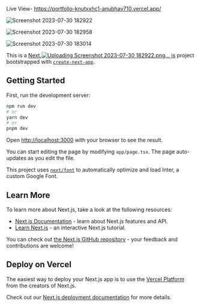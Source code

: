 
Live View- https://portfolio-knutxxhc1-anubhav710.vercel.app/

![Screenshot 2023-07-30 182922](https://github.com/Anubhav710/next_portfolio/assets/100343499/6d00fc6d-8297-4560-9c62-6f2b0e0474b0)




![Screenshot 2023-07-30 182958](https://github.com/Anubhav710/next_portfolio/assets/100343499/4ae3509c-4d03-4231-ac88-0244a611d4ef)



![Screenshot 2023-07-30 183014](https://github.com/Anubhav710/next_portfolio/assets/100343499/8257191e-aae3-4961-adff-572194046b05)

This is a [Next.![Uploading Screenshot 2023-07-30 182922.png…]()
js](https://nextjs.org/) project bootstrapped with [`create-next-app`](https://github.com/vercel/next.js/tree/canary/packages/create-next-app).

## Getting Started

First, run the development server:

```bash
npm run dev
# or
yarn dev
# or
pnpm dev
```

Open [http://localhost:3000](http://localhost:3000) with your browser to see the result.

You can start editing the page by modifying `app/page.tsx`. The page auto-updates as you edit the file.

This project uses [`next/font`](https://nextjs.org/docs/basic-features/font-optimization) to automatically optimize and load Inter, a custom Google Font.

## Learn More

To learn more about Next.js, take a look at the following resources:

- [Next.js Documentation](https://nextjs.org/docs) - learn about Next.js features and API.
- [Learn Next.js](https://nextjs.org/learn) - an interactive Next.js tutorial.

You can check out [the Next.js GitHub repository](https://github.com/vercel/next.js/) - your feedback and contributions are welcome!

## Deploy on Vercel

The easiest way to deploy your Next.js app is to use the [Vercel Platform](https://vercel.com/new?utm_medium=default-template&filter=next.js&utm_source=create-next-app&utm_campaign=create-next-app-readme) from the creators of Next.js.

Check out our [Next.js deployment documentation](https://nextjs.org/docs/deployment) for more details.
